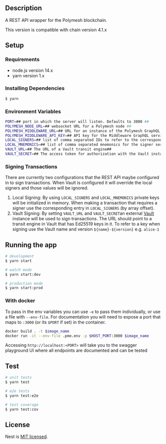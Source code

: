 ## Description

A REST API wrapper for the Polymesh blockchain.

This version is compatible with chain version 4.1.x

## Setup

### Requirements

- node.js version 14.x
- yarn version 1.x

### Installing Dependencies

```bash
$ yarn
```

### Environment Variables

```bash
PORT=## port in which the server will listen. Defaults to 3000 ##
POLYMESH_NODE_URL=## websocket URL for a Polymesh node ##
POLYMESH_MIDDLEWARE_URL=## URL for an instance of the Polymesh GraphQL Middleware service ##
POLYMESH_MIDDLEWARE_API_KEY=## API key for the Middleware GraphQL service ##
LOCAL_SIGNERS=## list of comma separated IDs to refer to the corresponding mnemonic ##
LOCAL_MNEMONICS=## list of comma separated mnemonics for the signer service (each mnemonic corresponds to a signer in LOCAL_SIGNERS) ##
VAULT_URL=## The URL of a Vault transit engine##
VAULT_SECRET=## The access token for authorization with the Vault instance ##
```

### Signing Transactions

There are currently two configurations that the REST API maybe configured in to sign transactions. When Vault is configured it will override the local signers and those values will be ignored.

1. Local Signing:
   By using `LOCAL_SIGNERS` and `LOCAL_MNEMONICS` private keys will be initialized in memory. When making a transaction that requires a signer use the corresponding entry in `LOCAL_SIGNERS` (by array offset).
1. Vault Signing:
   By setting `VAULT_URL` and `VAULT_SECRET`an external [Vault](https://www.vaultproject.io/) instance will be used to sign transactions. The URL should point to a transit engine in Vault that has Ed25519 keys in it. To refer to a key when signing use the Vault name and version `${name}-${version}` e.g. `alice-1`

## Running the app

```bash
# development
$ yarn start

# watch mode
$ yarn start:dev

# production mode
$ yarn start:prod
```

### With docker

To pass in the env variables you can use `-e` to pass them individually, or use a file with `--env-file`.
For documentation you will need to expose a port that maps to `:3000` (or its `$PORT` if set) in the container.

```bash
docker build . -t $image_name
docker run -it --env-file .pme.env -p $HOST_PORT:3000 $image_name
```

Accessing `http://localhost:<PORT>` will take you to the swagger playground UI where all endpoints are documented and can be tested

## Test

```bash
# unit tests
$ yarn test

# e2e tests
$ yarn test:e2e

# test coverage
$ yarn test:cov
```

## License

Nest is [MIT licensed](LICENSE).
